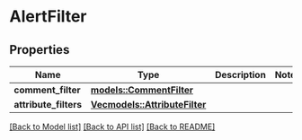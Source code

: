 # AlertFilter

## Properties

Name | Type | Description | Notes
------------ | ------------- | ------------- | -------------
**comment_filter** | [**models::CommentFilter**](CommentFilter.md) |  | 
**attribute_filters** | [**Vec<models::AttributeFilter>**](AttributeFilter.md) |  | 

[[Back to Model list]](../README.md#documentation-for-models) [[Back to API list]](../README.md#documentation-for-api-endpoints) [[Back to README]](../README.md)


